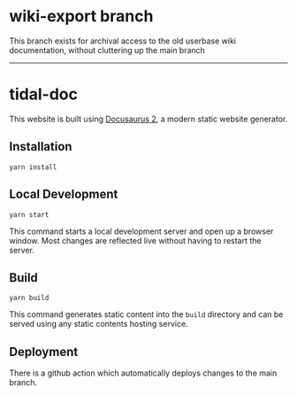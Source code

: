 # wiki-export branch

This branch exists for archival access to the old userbase wiki documentation, without cluttering up the main branch

---

# tidal-doc

This website is built using [Docusaurus 2](https://v2.docusaurus.io/), a modern static website generator.

## Installation

```console
yarn install
```

## Local Development

```console
yarn start
```

This command starts a local development server and open up a browser window. Most changes are reflected live without having to restart the server.

## Build

```console
yarn build
```

This command generates static content into the `build` directory and can be served using any static contents hosting service.

## Deployment

There is a github action which automatically deploys changes to the main branch.

